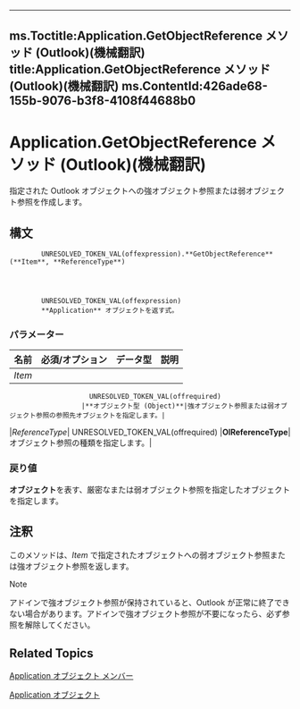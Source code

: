 

---
ms.Toctitle:Application.GetObjectReference メソッド (Outlook)(機械翻訳)
title:Application.GetObjectReference メソッド (Outlook)(機械翻訳)
ms.ContentId:426ade68-155b-9076-b3f8-4108f44688b0
---
# Application.GetObjectReference メソッド (Outlook)(機械翻訳)




指定された Outlook オブジェクトへの強オブジェクト参照または弱オブジェクト参照を作成します。

## 構文

            UNRESOLVED_TOKEN_VAL(offexpression).**GetObjectReference**(**Item**, **ReferenceType**)




            UNRESOLVED_TOKEN_VAL(offexpression)
            **Application** オブジェクトを返す式。

### パラメーター

|**名前**|**必須/オプション**|**データ型**|**説明**|
|---|---|---|---|
|*Item*|
                        UNRESOLVED_TOKEN_VAL(offrequired)
                      |**オブジェクト型 (Object)**|強オブジェクト参照または弱オブジェクト参照の参照先オブジェクトを指定します。|
|*ReferenceType*|
                        UNRESOLVED_TOKEN_VAL(offrequired)
                      |**OlReferenceType**|オブジェクト参照の種類を指定します。|



### 戻り値
**オブジェクト**を表す、厳密なまたは弱オブジェクト参照を指定したオブジェクトを指定します。





## 注釈
このメソッドは、*Item* で指定されたオブジェクトへの弱オブジェクト参照または強オブジェクト参照を返します。

>[!NOTE]
>アドインで強オブジェクト参照が保持されていると、Outlook が正常に終了できない場合があります。アドインで強オブジェクト参照が不要になったら、必ず参照を解除してください。





## Related Topics

[Application オブジェクト メンバー](3519c89c-2353-85ee-7ddc-62e5dd85a8e7.md)

[Application オブジェクト](797003e7-ecd1-eccb-eaaf-32d6ddde8348.md)




